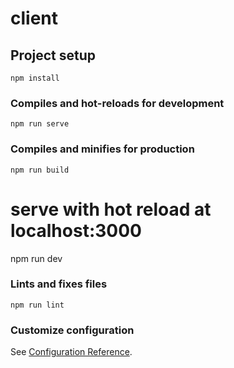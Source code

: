 # client

## Project setup
```
npm install
```

### Compiles and hot-reloads for development
```
npm run serve
```

### Compiles and minifies for production
```
npm run build
```
# serve with hot reload at localhost:3000
npm run dev

### Lints and fixes files
```
npm run lint
```

### Customize configuration
See [Configuration Reference](https://cli.vuejs.org/config/).
